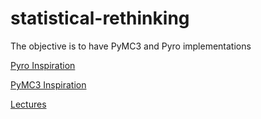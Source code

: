 # statistical-rethinking

The objective is to have PyMC3 and Pyro implementations

[Pyro Inspiration](https://fehiepsi.github.io/rethinking-pyro/)

[PyMC3 Inspiration](https://github.com/pymc-devs/resources/tree/master/Rethinking_2)

[Lectures](https://www.youtube.com/playlist?list=PLDcUM9US4XdNM4Edgs7weiyIguLSToZRI)

